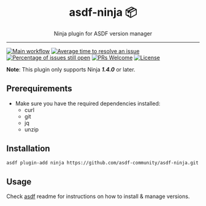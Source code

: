 <div align="center">
<h1>asdf-ninja 📦</h1>
Ninja plugin for ASDF version manager
</div>
<hr />

[![Main workflow](https://github.com/asdf-community/asdf-ninja/workflows/Main%20workflow/badge.svg)](https://github.com/asdf-community/asdf-ninja/actions)
[![Average time to resolve an issue](https://isitmaintained.com/badge/resolution/asdf-community/asdf-ninja.svg)](https://isitmaintained.com/project/asdf-community/asdf-ninja 'Average time to resolve an issue')
[![Percentage of issues still open](https://isitmaintained.com/badge/open/asdf-community/asdf-ninja.svg)](https://isitmaintained.com/project/asdf-community/asdf-ninja 'Percentage of issues still open')
[![PRs Welcome](https://img.shields.io/badge/PRs-welcome-brightgreen.svg)](http://makeapullrequest.com)
[![License](https://img.shields.io/github/license/asdf-community/asdf-ninja?color=brightgreen)](https://github.com/asdf-community/asdf-ninja/blob/master/LICENSE)

**Note**: This plugin only supports Ninja **_1.4.0_** or later.

## Prerequirements

- Make sure you have the required dependencies installed:
  - curl
  - git
  - jq
  - unzip

## Installation

```bash
asdf plugin-add ninja https://github.com/asdf-community/asdf-ninja.git
```

## Usage

Check [asdf](https://github.com/asdf-vm/asdf) readme for instructions on how to
install & manage versions.
